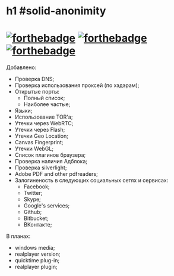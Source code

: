 h1 #solid-anonimity
=========================================================

[![forthebadge](https://forthebadge.com/images/badges/powered-by-water.svg)](https://forthebadge.com) [![forthebadge](https://forthebadge.com/images/badges/made-with-python.svg)](https://forthebadge.com) [![forthebadge](https://forthebadge.com/images/badges/made-with-javascript.svg)](https://forthebadge.com)
=========================================================

Добавлено:
- Проверка DNS;
- Проверка использования проксей (по хэдэрам);
- Открытые порты:
    - Полный список;
    - Наиболее частые;
- Языки;
- Использование TOR'a;
- Утечки через WebRTC;
- Утечки через Flash;
- Утечки Geo Location;
- Canvas Fingerprint;
- Утечки WebGL;
- Список плагинов браузера;
- Проверка наличия Адблока;
- Проверка silverlight;
- Adobe PDF and other pdfreaders;
- Залогиненость в следующих социальных сетях и сервисах:
    - Facebook;
    - Twitter;
    - Skype;
    - Google's services;
    - Github;
    - Bitbucket;
    - ВКонтакте;


В планах:
+ windows media;
+ realplayer version;
+ quicktime plug-in;
+ realplayer plugin;
